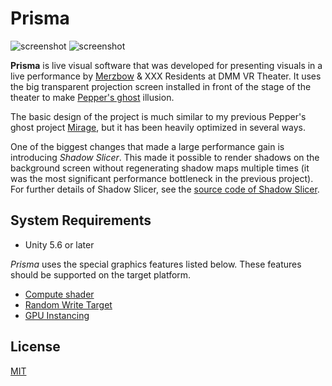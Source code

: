 Prisma
======

![screenshot](http://i.imgur.com/MIOJhYpm.png)
![screenshot](http://i.imgur.com/G0WeuzIm.png)

**Prisma** is live visual software that was developed for presenting visuals
in a live performance by [Merzbow] & XXX Residents at DMM VR Theater. It uses
the big transparent projection screen installed in front of the stage of the
theater to make [Pepper's ghost] illusion.

The basic design of the project is much similar to my previous Pepper's ghost
project [Mirage], but it has been heavily optimized in several ways.

One of the biggest changes that made a large performance gain is introducing
*Shadow Slicer*. This made it possible to render shadows on the background
screen without regenerating shadow maps multiple times (it was the most
significant performance bottleneck in the previous project). For further
details of Shadow Slicer, see the [source code of Shadow Slicer].

[Merzbow]: https://en.wikipedia.org/wiki/Merzbow
[Pepper's ghost]: https://en.wikipedia.org/wiki/Pepper%27s_ghost
[Mirage]: https://github.com/keijiro/Mirage
[source code of Shadow Slicer]: Assets/Prisma/Scripts/ShadowSlicer.cs

System Requirements
-------------------

- Unity 5.6 or later

*Prisma* uses the special graphics features listed below. These features
should be supported on the target platform.

- [Compute shader]
- [Random Write Target]
- [GPU Instancing]

[Compute Shader]: https://docs.unity3d.com/Manual/ComputeShaders.html
[Random Write Target]: https://docs.unity3d.com/ScriptReference/Graphics.SetRandomWriteTarget.html
[GPU Instancing]: https://docs.unity3d.com/Manual/GPUInstancing.html

License
-------

[MIT](LICENSE.txt)
